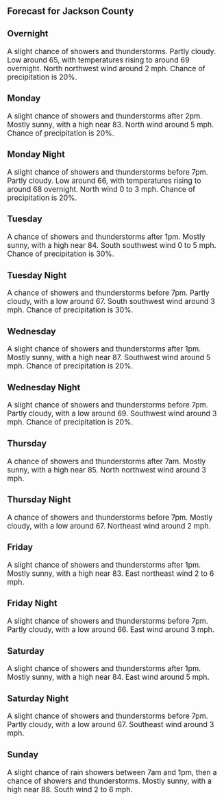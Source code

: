 <div>
   <h2>Forecast for Jackson County</h2>
   <p>
      <div style="font-size:120%">
         <h3>Overnight</h3>A slight chance of showers and thunderstorms. Partly cloudy. Low around 65, with temperatures rising to around 69 overnight.
         North northwest wind around 2 mph. Chance of precipitation is 20%.<br></div>
   </p>
   <p>
      <div style="font-size:120%">
         <h3>Monday</h3>A slight chance of showers and thunderstorms after 2pm. Mostly sunny, with a high near 83. North wind around 5 mph. Chance
         of precipitation is 20%.<br></div>
   </p>
   <p>
      <div style="font-size:120%">
         <h3>Monday Night</h3>A slight chance of showers and thunderstorms before 7pm. Partly cloudy. Low around 66, with temperatures rising to around
         68 overnight. North wind 0 to 3 mph. Chance of precipitation is 20%.<br></div>
   </p>
   <p>
      <div style="font-size:120%">
         <h3>Tuesday</h3>A chance of showers and thunderstorms after 1pm. Mostly sunny, with a high near 84. South southwest wind 0 to 5 mph. Chance
         of precipitation is 30%.<br></div>
   </p>
   <p>
      <div style="font-size:120%">
         <h3>Tuesday Night</h3>A chance of showers and thunderstorms before 7pm. Partly cloudy, with a low around 67. South southwest wind around 3 mph.
         Chance of precipitation is 30%.<br></div>
   </p>
   <p>
      <div style="font-size:120%">
         <h3>Wednesday</h3>A slight chance of showers and thunderstorms after 1pm. Mostly sunny, with a high near 87. Southwest wind around 5 mph. Chance
         of precipitation is 20%.<br></div>
   </p>
   <p>
      <div style="font-size:120%">
         <h3>Wednesday Night</h3>A slight chance of showers and thunderstorms before 7pm. Partly cloudy, with a low around 69. Southwest wind around 3 mph.
         Chance of precipitation is 20%.<br></div>
   </p>
   <p>
      <div style="font-size:120%">
         <h3>Thursday</h3>A chance of showers and thunderstorms after 7am. Mostly sunny, with a high near 85. North northwest wind around 3 mph.<br></div>
   </p>
   <p>
      <div style="font-size:120%">
         <h3>Thursday Night</h3>A chance of showers and thunderstorms before 7pm. Mostly cloudy, with a low around 67. Northeast wind around 2 mph.<br></div>
   </p>
   <p>
      <div style="font-size:120%">
         <h3>Friday</h3>A slight chance of showers and thunderstorms after 1pm. Mostly sunny, with a high near 83. East northeast wind 2 to 6 mph.<br></div>
   </p>
   <p>
      <div style="font-size:120%">
         <h3>Friday Night</h3>A slight chance of showers and thunderstorms before 7pm. Partly cloudy, with a low around 66. East wind around 3 mph.<br></div>
   </p>
   <p>
      <div style="font-size:120%">
         <h3>Saturday</h3>A slight chance of showers and thunderstorms after 1pm. Mostly sunny, with a high near 84. East wind around 5 mph.<br></div>
   </p>
   <p>
      <div style="font-size:120%">
         <h3>Saturday Night</h3>A slight chance of showers and thunderstorms before 7pm. Partly cloudy, with a low around 67. Southeast wind around 3 mph.<br></div>
   </p>
   <p>
      <div style="font-size:120%">
         <h3>Sunday</h3>A slight chance of rain showers between 7am and 1pm, then a chance of showers and thunderstorms. Mostly sunny, with a high
         near 88. South wind 2 to 6 mph.<br></div>
   </p>
</div>
